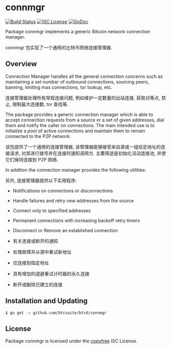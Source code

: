 connmgr
=======

[![Build Status](http://img.shields.io/travis/btcsuite/btcd.svg)](https://travis-ci.org/btcsuite/btcd)
[![ISC License](http://img.shields.io/badge/license-ISC-blue.svg)](http://copyfree.org)
[![GoDoc](https://img.shields.io/badge/godoc-reference-blue.svg)](http://godoc.org/github.com/btcsuite/btcd/connmgr)

Package connmgr implements a generic Bitcoin network connection manager.

connmgr 包实现了一个通用的比特币网络连接管理器.

## Overview

Connection Manager handles all the general connection concerns such as
maintaining a set number of outbound connections, sourcing peers, banning,
limiting max connections, tor lookup, etc.

连接管理器处理所有常规连接问题, 例如维护一定数量的出站连接, 获取对等点, 禁止, 限制最大连接数, tor 查找等.

The package provides a generic connection manager which is able to accept
connection requests from a source or a set of given addresses, dial them and
notify the caller on connections. The main intended use is to initialize a pool
of active connections and maintain them to remain connected to the P2P network.

该包提供了一个通用的连接管理器, 该管理器能够接受来自源或一组给定地址的连接请求,
对其进行拨号并在连接时通知调用方. 主要用途是初始化活动连接池, 并使它们保持连接到 P2P 网络.

In addition the connection manager provides the following utilities:

另外, 连接管理器提供以下实用程序:

- Notifications on connections or disconnections
- Handle failures and retry new addresses from the source
- Connect only to specified addresses
- Permanent connections with increasing backoff retry timers
- Disconnect or Remove an established connection

- 有关连接或断开的通知
- 处理故障并从源中重试新地址
- 仅连接到指定地址
- 具有增加的退避重试计时器的永久连接
- 断开或删除已建立的连接

## Installation and Updating

```bash
$ go get -u github.com/btcsuite/btcd/connmgr
```

## License

Package connmgr is licensed under the [copyfree](http://copyfree.org) ISC License.
